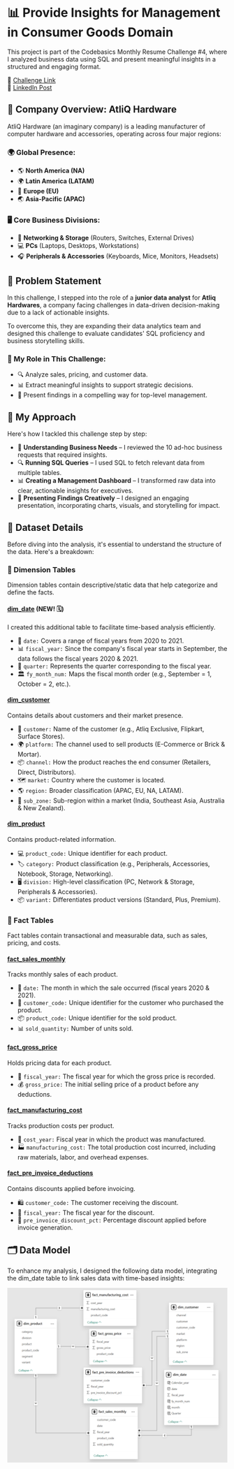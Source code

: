 # 📊 Provide Insights for Management in Consumer Goods Domain

This project is part of the Codebasics Monthly Resume Challenge #4, where I analyzed business data using SQL and present meaningful insights in a structured and engaging format.

📌 [Challenge Link](https://codebasics.io/challenge/codebasics-resume-project-challenge/7)   
🔗 [LinkedIn Post]()

## 🏢 Company Overview: AtliQ Hardware

AtliQ Hardware (an imaginary company) is a leading manufacturer of computer hardware and accessories, operating across four major regions:

### 🌍 Global Presence:

- 🌎 **North America (NA)**
- 🌍 **Latin America (LATAM)**
- 🏰 **Europe (EU)**
- 🌏 **Asia-Pacific (APAC)**

### 🖥️ Core Business Divisions:

- 🔗 **Networking & Storage** (Routers, Switches, External Drives)
- 💻 **PCs** (Laptops, Desktops, Workstations)
- 🎧 **Peripherals & Accessories** (Keyboards, Mice, Monitors, Headsets)

## 📝 Problem Statement

In this challenge, I stepped into the role of a **junior data analyst** for **Atliq Hardwares**, a company facing challenges in data-driven decision-making due to a lack of actionable insights.

To overcome this, they are expanding their data analytics team and designed this challenge to evaluate candidates' SQL proficiency and business storytelling skills.

### 🎯 My Role in This Challenge:

- 🔍 Analyze sales, pricing, and customer data.
- 📊 Extract meaningful insights to support strategic decisions.
- 🎥 Present findings in a compelling way for top-level management.

## 🎯 My Approach

Here's how I tackled this challenge step by step:
- 📄 **Understanding Business Needs** – I reviewed the 10 ad-hoc business requests that required insights.
- 🔍 **Running SQL Queries** – I used SQL to fetch relevant data from multiple tables.
- 📊 **Creating a Management Dashboard** – I transformed raw data into clear, actionable insights for executives.
- 🎥 **Presenting Findings Creatively** – I designed an engaging presentation, incorporating charts, visuals, and storytelling for impact.

## 📂 Dataset Details

Before diving into the analysis, it's essential to understand the structure of the data. Here's a breakdown:

### 🔹 Dimension Tables

Dimension tables contain descriptive/static data that help categorize and define the facts.

#### <ins>dim_date</ins> (NEW! 🗓️)

I created this additional table to facilitate time-based analysis efficiently.
- 📅 `date:` Covers a range of fiscal years from 2020 to 2021.
- 📊 `fiscal_year:` Since the company's fiscal year starts in September, the data follows the fiscal years 2020 & 2021.
- 📆 `quarter:` Represents the quarter corresponding to the fiscal year.
- 🏛️ `fy_month_num:` Maps the fiscal month order (e.g., September = 1, October = 2, etc.).

#### <ins>dim_customer</ins>

Contains details about customers and their market presence.
- 🏬 `customer:` Name of the customer (e.g., Atliq Exclusive, Flipkart, Surface Stores).
- 🌍 `platform:` The channel used to sell products (E-Commerce or Brick & Mortar).
- 📦 `channel:` How the product reaches the end consumer (Retailers, Direct, Distributors).
- 🗺️ `market:` Country where the customer is located.
- 🌎 `region:` Broader classification (APAC, EU, NA, LATAM).
- 🏢 `sub_zone:` Sub-region within a market (India, Southeast Asia, Australia & New Zealand).

#### <ins>dim_product</ins>

Contains product-related information.
- 💻 `product_code:` Unique identifier for each product.
- 🏷️ `category:` Product classification (e.g., Peripherals, Accessories, Notebook, Storage, Networking).
- 🖥️ `division:` High-level classification (PC, Network & Storage, Peripherals & Accessories).
- 📦 `variant:` Differentiates product versions (Standard, Plus, Premium).

### 🔹 Fact Tables

Fact tables contain transactional and measurable data, such as sales, pricing, and costs.

#### <ins>fact_sales_monthly</ins>

Tracks monthly sales of each product.
- 📅 `date:` The month in which the sale occurred (fiscal years 2020 & 2021).
- 🛒 `customer_code:` Unique identifier for the customer who purchased the product.
- 📦 `product_code:` Unique identifier for the sold product.
- 📊 `sold_quantity:` Number of units sold.

#### <ins>fact_gross_price</ins>

Holds pricing data for each product.
- 📆 `fiscal_year:` The fiscal year for which the gross price is recorded.
- 💰 `gross_price:` The initial selling price of a product before any deductions.

#### <ins>fact_manufacturing_cost</ins>

Tracks production costs per product.
- 📆 `cost_year:` Fiscal year in which the product was manufactured.
- 🏭 `manufacturing_cost:` The total production cost incurred, including raw materials, labor, and overhead expenses.

#### <ins>fact_pre_invoice_deductions</ins>

Contains discounts applied before invoicing.
- 🛍️ `customer_code:` The customer receiving the discount.
- 📅 `fiscal_year:` The fiscal year for the discount.
- 🔻 `pre_invoice_discount_pct:` Percentage discount applied before invoice generation.

## 🗂️ Data Model
To enhance my analysis, I designed the following data model, integrating the dim_date table to link sales data with time-based insights:

<p align="center">
    <img src='https://github.com/Arindam430/Ad_Hoc_Insights_SQL/blob/main/Resources/Data%20Model.png' height="400">
</p>
